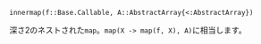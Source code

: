 ```
innermap(f::Base.Callable, A::AbstractArray{<:AbstractArray})
```

深さ2のネストされた`map`。`map(X -> map(f, X), A)`に相当します。
